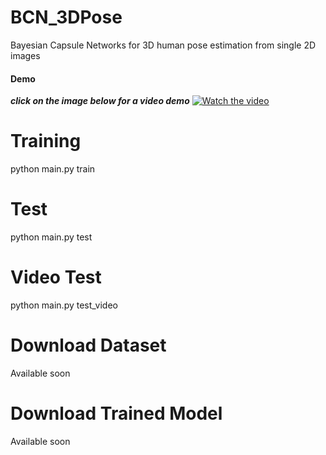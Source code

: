 # BCN_3DPose
Bayesian Capsule Networks for 3D human pose estimation from single 2D images

#### Demo
**_click on the image below for a video demo_**
[![Watch the video](https://img.youtube.com/vi/cJsPnm-T9cA/maxresdefault.jpg)](https://youtu.be/cJsPnm-T9cA)

# Training
python main.py train

# Test
python main.py test

# Video Test
python main.py test_video


# Download Dataset
Available soon
# Download Trained Model
Available soon

